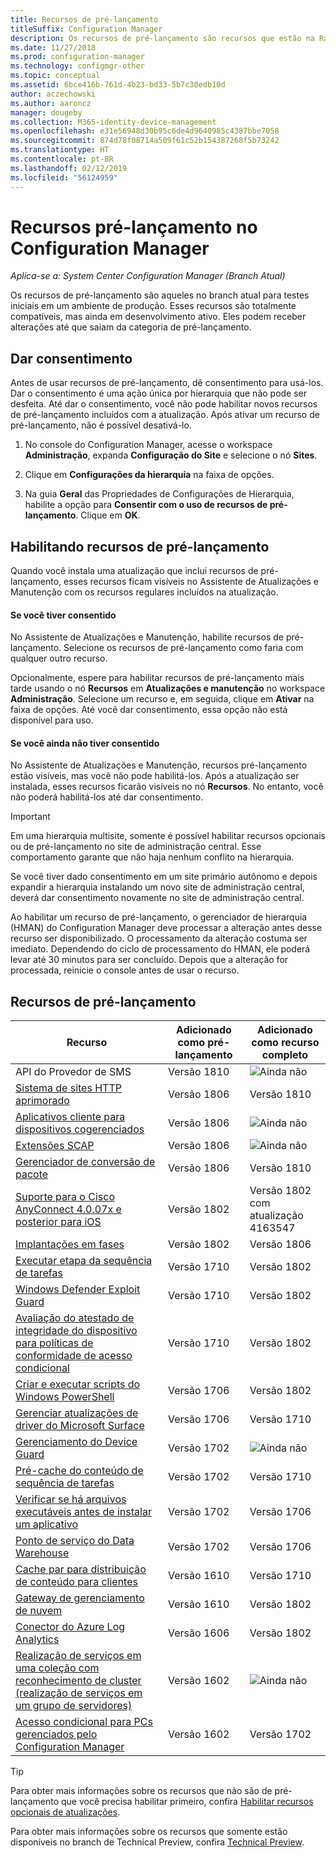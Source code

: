 ```yaml
---
title: Recursos de pré-lançamento
titleSuffix: Configuration Manager
description: Os recursos de pré-lançamento são recursos que estão na Ramificação atual para testes iniciais em um ambiente de produção.
ms.date: 11/27/2018
ms.prod: configuration-manager
ms.technology: configmgr-other
ms.topic: conceptual
ms.assetid: 6bce416b-761d-4b23-bd33-5b7c30edb10d
author: aczechowski
ms.author: aaroncz
manager: dougeby
ms.collection: M365-identity-device-management
ms.openlocfilehash: e31e56948d30b95c6de4d9640985c4387bbe7058
ms.sourcegitcommit: 874d78f08714a509f61c52b154387268f5b73242
ms.translationtype: HT
ms.contentlocale: pt-BR
ms.lasthandoff: 02/12/2019
ms.locfileid: "56124959"
---
```

# <a name="pre-release-features-in-configuration-manager"></a>Recursos pré-lançamento no Configuration Manager

*Aplica-se a: System Center Configuration Manager (Branch Atual)*

Os recursos de pré-lançamento são aqueles no branch atual para testes iniciais em um ambiente de produção. Esses recursos são totalmente compatíveis, mas ainda em desenvolvimento ativo. Eles podem receber alterações até que saiam da categoria de pré-lançamento.



## <a name="give-consent"></a>Dar consentimento  

Antes de usar recursos de pré-lançamento, dê consentimento para usá-los. Dar o consentimento é uma ação única por hierarquia que não pode ser desfeita. Até dar o consentimento, você não pode habilitar novos recursos de pré-lançamento incluídos com a atualização. Após ativar um recurso de pré-lançamento, não é possível desativá-lo.

1. No console do Configuration Manager, acesse o workspace **Administração**, expanda **Configuração do Site** e selecione o nó **Sites**.  

2. Clique em **Configurações da hierarquia**  na faixa de opções.  

3. Na guia **Geral** das Propriedades de Configurações de Hierarquia, habilite a opção para **Consentir com o uso de recursos de pré-lançamento**. Clique em **OK**.  



## <a name="enabling-pre-release-features"></a>Habilitando recursos de pré-lançamento

Quando você instala uma atualização que inclui recursos de pré-lançamento, esses recursos ficam visíveis no Assistente de Atualizações e Manutenção com os recursos regulares incluídos na atualização.

#### <a name="if-you-have-given-consent"></a>Se você tiver consentido
No Assistente de Atualizações e Manutenção, habilite recursos de pré-lançamento. Selecione os recursos de pré-lançamento como faria com qualquer outro recurso.     

Opcionalmente, espere para habilitar recursos de pré-lançamento mais tarde usando o nó **Recursos** em **Atualizações e manutenção** no workspace **Administração**. Selecione um recurso e, em seguida, clique em **Ativar** na faixa de opções. Até você dar consentimento, essa opção não está disponível para uso.

#### <a name="if-you-havent-given-consent"></a>Se você ainda não tiver consentido
No Assistente de Atualizações e Manutenção, recursos pré-lançamento estão visíveis, mas você não pode habilitá-los. Após a atualização ser instalada, esses recursos ficarão visíveis no nó **Recursos**. No entanto, você não poderá habilitá-los até dar consentimento.


> [!Important]  
> Em uma hierarquia multisite, somente é possível habilitar recursos opcionais ou de pré-lançamento no site de administração central. Esse comportamento garante que não haja nenhum conflito na hierarquia. <!--507197-->  
> 
> Se você tiver dado consentimento em um site primário autônomo e depois expandir a hierarquia instalando um novo site de administração central, deverá dar consentimento novamente no site de administração central.  

Ao habilitar um recurso de pré-lançamento, o gerenciador de hierarquia (HMAN) do Configuration Manager deve processar a alteração antes desse recurso ser disponibilizado. O processamento da alteração costuma ser imediato. Dependendo do ciclo de processamento do HMAN, ele poderá levar até 30 minutos para ser concluído. Depois que a alteração for processada, reinicie o console antes de usar o recurso.



## <a name="pre-release-features"></a>Recursos de pré-lançamento

<!--Note/tip for target article

> [!Note]  
> In this version of Configuration Manager, <feature name> is a pre-release feature. To enable it, see [Pre-release features](/sccm/core/servers/manage/pre-release-features).  


> [!Tip]  
> This feature was first introduced in version 1702 as a [pre-release feature](/sccm/core/servers/manage/pre-release-features). Beginning with version 1706, this feature is no longer a pre-release feature.  

-->


| Recurso          | Adicionado como pré-lançamento | Adicionado como recurso completo |  
|------------------|----------------------|-------------------------|
| API do Provedor de SMS <!--1359052--> | Versão 1810 | ![Ainda não](media/red_x.png) |
| [Sistema de sites HTTP aprimorado](/sccm/core/plan-design/hierarchy/enhanced-http) <!--1356889,1358228--> | Versão 1806 | Versão 1810 |
| [Aplicativos cliente para dispositivos cogerenciados](/sccm/comanage/workloads#client-apps) <!--1357892--> | Versão 1806 | ![Ainda não](media/red_x.png) |
| [Extensões SCAP](/sccm/compliance/plan-design/scap/about-scap) <!--3607889--> | Versão 1806 | ![Ainda não](media/red_x.png) |
| [Gerenciador de conversão de pacote](/sccm/apps/pcm/package-conversion-manager) <!--1357861--> | Versão 1806 | Versão 1810 |
| [Suporte para o Cisco AnyConnect 4.0.07x e posterior para iOS](/sccm/mdm/deploy-use/create-vpn-profiles) <!--1357393--> | Versão 1802 | Versão 1802 <br>com atualização 4163547 |
| [Implantações em fases](/sccm/osd/deploy-use/create-phased-deployment-for-task-sequence) <!--1356837--> | Versão 1802 | Versão 1806 |
| [Executar etapa da sequência de tarefas](/sccm/osd/deploy-use/manage-task-sequences-to-automate-tasks#add-child-task-sequences-to-a-task-sequence) <!--1261338--> |  Versão 1710 | Versão 1802 |
| [Windows Defender Exploit Guard](/sccm/protect/deploy-use/create-deploy-exploit-guard-policy) <!--1355468--> | Versão 1710 | Versão 1802 |
| [Avaliação do atestado de integridade do dispositivo para políticas de conformidade de acesso condicional](/sccm/mdm/deploy-use/manage-access-to-o365-services-for-pcs-managed-by-sccm) <!--1235616--> | Versão 1710 | Versão 1802 |
| [Criar e executar scripts do Windows PowerShell](/sccm/apps/deploy-use/create-deploy-scripts) <!--1236459--> | Versão 1706 | Versão 1802 |
| [Gerenciar atualizações de driver do Microsoft Surface](/sccm/sum/get-started/configure-classifications-and-products) <!--1098490--> | Versão 1706 | Versão 1710 |
| [Gerenciamento do Device Guard](/sccm/protect/deploy-use/use-device-guard-with-configuration-manager) <!--1355092 (1319346)--> | Versão 1702 | ![Ainda não](media/red_x.png) |
| [Pré-cache do conteúdo de sequência de tarefas](/sccm/osd/deploy-use/create-a-task-sequence-to-upgrade-an-operating-system#configure-pre-cache-content) <!--1021244--> | Versão 1702 | Versão 1710 |
| [Verificar se há arquivos executáveis antes de instalar um aplicativo](/sccm/apps/deploy-use/deploy-applications#how-to-check-for-running-executable-files-before-installing-an-application) <!--1284624--> | Versão 1702 | Versão 1706 |
| [Ponto de serviço do Data Warehouse](/sccm/core/servers/manage/data-warehouse) <!--1277922--> | Versão 1702 | Versão 1706 |
| [Cache par para distribuição de conteúdo para clientes](/sccm/core/plan-design/hierarchy/client-peer-cache) <!--1101436--> | Versão 1610 | Versão 1710 |
| [Gateway de gerenciamento de nuvem](/sccm/core/clients/manage/plan-cloud-management-gateway) <!--1101764--> | Versão 1610 | Versão 1802 |
| [Conector do Azure Log Analytics](/sccm/core/clients/manage/sync-data-log-analytics) <!--1236739--> | Versão 1606 | Versão 1802 |
| [Realização de serviços em uma coleção com reconhecimento de cluster (realização de serviços em um grupo de servidores)](/sccm/core/get-started/capabilities-in-technical-preview-1605#BKMK_ServerGroups) <!--1081776--> | Versão 1602 | ![Ainda não](media/red_x.png) |
| [Acesso condicional para PCs gerenciados pelo Configuration Manager](/sccm/mdm/deploy-use/manage-access-to-o365-services-for-pcs-managed-by-sccm) <!--  --> | Versão 1602 | Versão 1702 |

<!--Image used = ![Not yet](media/red_x.png) -->

> [!Tip]  
> Para obter mais informações sobre os recursos que não são de pré-lançamento que você precisa habilitar primeiro, confira [Habilitar recursos opcionais de atualizações](/sccm/core/servers/manage/install-in-console-updates#bkmk_options).  
> 
> Para obter mais informações sobre os recursos que somente estão disponíveis no branch de Technical Preview, confira [Technical Preview](/sccm/core/get-started/technical-preview).  
